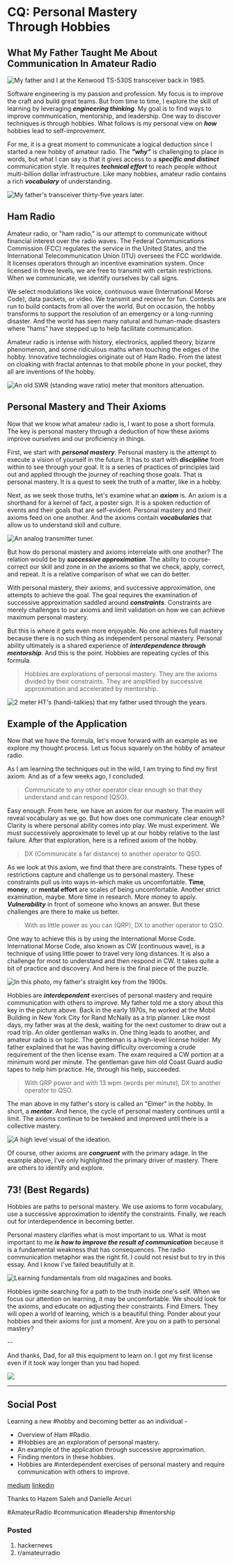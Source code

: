 # CQ: Personal Mastery Through Hobbies
## What My Father Taught Me About Communication In Amateur Radio

![My father and I at the Kenwood TS-530S transceiver back in 1985.](images/10-01.jpeg)

Software engineering is my passion and profession. My focus is to improve the craft and build great teams. But from time to time, I explore the skill of learning by leveraging ***engineering thinking***. My goal is to find ways to improve communication, mentorship, and leadership. One way to discover techniques is through hobbies. What follows is my personal view on ***how*** hobbies lead to self-improvement.

For me, it is a great moment to communicate a logical deduction since I started a new hobby of amateur radio. The ***"why"*** is challenging to place in words, but what I can say is that it gives access to a ***specific and distinct*** communication style. It requires ***technical effort*** to reach people without multi-billion dollar infrastructure. Like many hobbies, amateur radio contains a rich ***vocabulary*** of understanding.

![My father's transceiver thirty-five years later.](images/10-02.jpeg)

## Ham Radio

Amateur radio, or "ham radio," is our attempt to communicate without financial interest over the radio waves. The Federal Communications Commission (FCC) regulates the service in the United States, and the International Telecommunication Union (ITU) oversees the FCC worldwide. It licenses operators through an incentive examination system. Once licensed in three levels, we are free to transmit with certain restrictions. When we communicate, we identify ourselves by call signs.

We select modulations like voice, continuous wave (International Morse Code), data packets, or video. We transmit and receive for fun. Contests are run to build contacts from all over the world. But on occasion, the hobby transforms to support the resolution of an emergency or a long-running disaster. And the world has seen many natural and human-made disasters where "hams" have stepped up to help facilitate communication.

Amateur radio is intense with history, electronics, applied theory, bizarre phenomenon, and some ridiculous maths when touching the edges of the hobby. Innovative technologies originate out of Ham Radio. From the latest on cloaking with fractal antennas to that mobile phone in your pocket, they all are inventions of the hobby.

![An old SWR (standing wave ratio) meter that monitors attenuation.](images/10-03.jpeg)

## Personal Mastery and Their Axioms

Now that we know what amateur radio is, I want to pose a short formula. The key is personal mastery through a deduction of how these axioms improve ourselves and our proficiency in things.

First, we start with ***personal mastery***. Personal mastery is the attempt to execute a vision of yourself in the future. It has to start with ***discipline*** from within to see through your goal. It is a series of practices of principles laid out and applied through the journey of reaching those goals. That is personal mastery. It is a quest to seek the truth of a matter, like in a hobby.

Next, as we seek those truths, let's examine what an ***axiom*** is. An axiom is a shorthand for a kernel of fact, a poster sign. It is a spoken reduction of events and their goals that are self-evident. Personal mastery and their axioms feed on one another. And the axioms contain ***vocabularies*** that allow us to understand skill and culture.

![An analog transmitter tuner.](images/10-04.jpeg)

But how do personal mastery and axioms interrelate with one another? The relation would be by ***successive approximation***. The ability to course-correct our skill and zone in on the axioms so that we check, apply, correct, and repeat. It is a relative comparison of what we can do better.

With personal mastery, their axioms, and successive approximation, one attempts to achieve the goal. The goal requires the examination of successive approximation saddled around ***constraints***. Constraints are merely challenges to our axioms and limit validation on how we can achieve maximum personal mastery.

But this is where it gets even more enjoyable. No one achieves full mastery because there is no such thing as independent personal mastery. Personal ability ultimately is a shared experience of ***interdependence through mentorship***. And this is the point. Hobbies are repeating cycles of this formula.

> Hobbies are explorations of personal mastery. They are the axioms divided by their constraints. They are amplified by successive approximation and accelerated by mentorship.

![2 meter HT's (handi-talkies) that my father used through the years.](images/10-05.jpeg)

## Example of the Application

Now that we have the formula, let's move forward with an example as we explore my thought process. Let us focus squarely on the hobby of amateur radio.

As I am learning the techniques out in the wild, I am trying to find my first axiom. And as of a few weeks ago, I concluded.

> Communicate to any other operator clear enough so that they understand and can respond (QSO).

Easy enough. From here, we have an axiom for our mastery. The maxim will reveal vocabulary as we go. But how does one communicate clear enough? Clarity is where personal ability comes into play. We must experiment. We must successively approximate to level up at our hobby relative to the last failure. After that exploration, here is a refined axiom of the hobby.

> DX (Communicate a far distance) to another operator to QSO.

As we look at this axiom, we find that there are constraints. These types of restrictions capture and challenge us to personal mastery. These constraints pull us into ways in-which make us uncomfortable. **Time**, **money**, or **mental effort** are scales of being uncomfortable. Another strict examination, maybe. More time in research. More money to apply. ***Vulnerability*** in front of someone who knows an answer. But these challenges are there to make us better.

> With as little power as you can (QRP), DX to another operator to QSO.

One way to achieve this is by using the International Morse Code. International Morse Code, also known as CW (continuous wave), is a technique of using little power to travel very long distances. It is also a challenge for most to understand and then respond in CW. It takes quite a bit of practice and discovery. And here is the final piece of the puzzle.

![In this photo, my father's straight key from the 1900s.](images/10-06.jpeg)

Hobbies are ***interdependent*** exercises of personal mastery and require communication with others to improve. My father told me a story about this key in the picture above. Back in the early 1970s, he worked at the Mobil Building in New York City for Rand McNally as a trip planner. Like most days, my father was at the desk, waiting for the next customer to draw out a road trip. An older gentleman walks in. One thing leads to another, and amateur radio is on topic. The gentleman is a high-level license holder. My father explained that he was having difficulty overcoming a crude requirement of the then license exam. The exam required a CW portion at a minimum word per minute. The gentleman gave him old Coast Guard audio tapes to help him practice. He, through his help, succeeded.

> With QRP power and with 13 wpm (words per minute), DX to another operator to QSO.

The man above in my father's story is called an "Elmer" in the hobby. In short, a ***mentor***. And hence, the cycle of personal mastery continues until a limit. The axioms continue to be tweaked and improved until there is a collective mastery.

![A high level visual of the ideation.](images/10-07.jpeg)

Of course, other axioms are ***congruent*** with the primary adage. In the example above, I've only highlighted the primary driver of mastery. There are others to identify and explore.

## 73! (Best Regards)

Hobbies are paths to personal mastery. We use axioms to form vocabulary, use a successive approximation to identify the constraints. Finally, we reach out for interdependence in becoming better.

Personal mastery clarifies what is most important to us. What is most important to me ***is how to improve the result of communication*** because it is a fundamental weakness that has consequences. The radio communication metaphor was the right fit. I could not resist but to try in this essay. And I know I've failed beautifully at it.

![Learning fundamentals from old magazines and books.](images/10-08.jpeg)

Hobbies ignite searching for a path to the truth inside one's self. When we focus our attention on learning, it may be uncomfortable. We should look for the axioms, and educate on adjusting their constraints. Find Elmers. They will open a world of learning, which is a beautiful thing. Ponder about your hobbies and their axioms for just a moment. Are you on a path to personal mastery?

--

And thanks, Dad, for all this equipment to learn on. I got my first license even if it took way longer than you had hoped.

![](images/10-09.png)

---

## Social Post

Learning a new #hobby and becoming better as an individual -

- Overview of Ham #Radio.
- #Hobbies are an exploration of personal mastery.
- An example of the application through successive approximation.
- Finding mentors in these hobbies.
- Hobbies are #interdependent exercises of personal mastery and require communication with others to improve.

[medium](https://medium.com/the-innovation/cq-personal-mastery-through-hobbies-f25aab2e49ad)
[linkedin](https://www.linkedin.com/pulse/cq-personal-mastery-through-hobbies-douglas-w-arcuri/)

Thanks to Hazem Saleh and Danielle Arcuri

#AmateurRadio #communication #leadership #mentorship 

### Posted

1. hackernews
1. r/amateurradio

